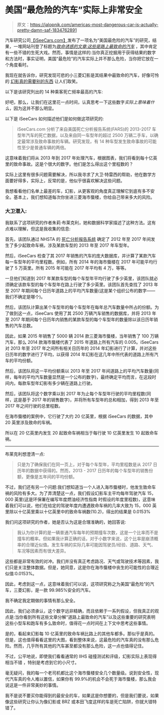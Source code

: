 # 美国“最危险的汽车”实际上非常安全

> 原文：<https://jalopnik.com/americas-most-dangerous-car-is-actually-pretty-damn-saf-1834762891>

汽车研究公司[【iSeeCars.com】](https://www.iseecars.com)发布了一项名为“美国最危险的汽车”的研究，结果，一堆网站刊登了标题为[*致命诱惑的文章:这些是路上最致命的汽车*](https://www.forbes.com/sites/jimgorzelany/2019/05/14/fatal-attraction-these-are-the-deadliest-cars-on-the-road/?fbclid=IwAR0v4N-8qBvCkGsT4hnaXIzGwx1qFOZySBSEZMfbIO88_KPpbZAAXxSS-GQ#4c9e7b12e31e) ，其中肯定有一些不错的生死大戏。然而，事情是这样的:当你真正挖掘用于获得结果的数字和方法时，事实证明，美国“最危险”的汽车实际上并不那么危险，当你把它放在一个角度看时。



我现在就告诉你，研究发现可悲的小三菱幻影是其结果中最致命的汽车，好像可怜的 [幻影真的需要别的东西](https://jalopnik.com/this-brutal-nyt-mirage-review-is-whats-wrong-with-cheap-1583123298?_ga=2.175877602.138953239.1557148770-1042025855.1525800714) 让人们取笑。

以下是该研究列出的 14 种乘客死亡频率最高的汽车:

好吧，那么，让我们在这里花一点时间，认真思考一下这些数字*实际上意味着什么*，因为这并不那么明显。

以下是 iSeeCars 如何描述他们是如何做这项研究的:

> iSeeCars.com 分析了来自美国死亡分析报告系统(FARS)的 2013-2017 车型年汽车的死亡数据，以及来自同一车型年的超过 2500 万辆二手车，以确定最常涉及致命事故的车辆。研究发现，有 14 种车型发生致命事故的可能性至少是普通车辆的两倍。

这意味着我们将从 2013 年到 2017 年处理汽车，根据图表，我们将看到每十亿英里的致命事故。这是个很大的数字。他们是怎么得出这个里程数的？

实际上这里有很多问题需要解决，所以我寻求了大卫·特雷西的帮助，他在数学方面要好得多，实际上，反常的是，他似乎很喜欢解决这些问题。

我想看看他们名单上最差的车，幻影，从更客观的角度真正理解它到底有多不安全。基本上，我们想知道每次你坐进三菱海市蜃楼，你给自己带来多大的风险。

### **大卫潜入:**

我联系了这项研究的作者朱莉·布莱克利，她和数据科学家描述了这种方法。这有点难以理解，但这是我收集的信息:

首先，该团队通过 NHSTA 的 [死亡分析报告系统](https://www.nhtsa.gov/research-data/fatality-analysis-reporting-system-fars]) 确定了 2012 年至 2017 年间发生了多少起致命车祸，涉及某款车型的 2013 年至 2017 年车型年。

然后，iSeeCars 检查了其 2017 年销售的汽车的庞大数据库，并计算了某款汽车每一车型年的平均里程数。例如，所有 2014 年的海市蜃楼在 2017 年可能平均行驶了 5 万英里。所有 2015 年可能在 2017 年平均有 4 万，等等。

一旦他们知道到 2017 年某款车型的每个车型年平均行驶了多少英里，该团队就必须确定该款车型的每个车型年在路上行驶了多少英里。该团队首先查找了 2013 年至 2017 年期间每个日历年道路上的平均汽车数量(这是某个组织公布的数字——我们不确定是哪个)。

然后，该团队计算出某个车型年的每个车型年在每年总汽车数量中所占的份额。为了做到这一点，iSeeCars 使用了其 2500 万辆汽车销售的数据库，并将 2013 年至 2017 年期间每个日历年内销售的某款车型的每个车型年的数量除以该日历年销售的汽车总数。

因此，如果 2015 年销售了 5000 辆 2014 款三菱海市蜃楼，当年销售了 100 万辆汽车，那么 2014 款海市蜃楼代表了 2015 年道路上所有汽车的 0.005。iSeeCars 对 2013 年至 2017 年之间所有相关日历年的 2014 年幻影进行了计算，并对这些日历年的数字进行了平均，以获得 2014 年幻影在这几年中所代表的道路上所有汽车的平均份额。

然后，该团队将这一平均份额乘以 2013 年至 2017 年间道路上的平均汽车数量(同样，每年的平均汽车数量显然是一个公布的数字)，最终确定平均而言，在这段时间内，每款车型年幻影有多少辆在道路上行驶。

然后，该团队将这个数字乘以到 2017 年为止每个车型年行驶的平均里程数(同样，这是基于 2017 年的销售数字)，并将所有车型年的总和相加，得到 2013 年至 2017 年之间行驶的总里程数。

在海市蜃楼的案例中，它行驶了大约 20 亿英里，根据 iSeeCars 的数据，其中 20 英里涉及致命的车祸。

所以在 20 亿英里内发生 20 起致命车祸相当于每行驶 10 亿英里发生 10 起致命车祸。

* * *

布莱克利想澄清一点:

> 只是为了确保我们在同一页上，对于每个车型年，平均里程数是从 2017 日历年的数据中获得的。然而，2013 - 2017 日历年的每个车型年的销售份额，更像是五年间的平均份额。

不过，我们还有另一个问题:我们想知道当一个人进入海市蜃楼时，他发生致命车祸的风险有多大。为了弄清楚这一点，我们假设幻影车主平均每年驾驶汽车 15，000 英里(这是环保署在编写年度燃油经济性指南 时假设的年度里程数)，这意味着我们可以说，他们在给定的驾驶年度内遭遇致命车祸的几率大致为 15，000 英里除以十亿英里乘以十亿英里中的致命车祸数(10.2)，得出的结果是 0.0153%

我们问这项研究的作者，她是否认为这是合理准确的，她回答说:

> 我认为你计算的是一辆普通汽车每年的预期撞车次数，这是一个比率而不是撞车的概率。但如果我计算正确的话，对于小数字来说，这个比率是崩溃概率的合理近似值。发生车祸的实际几率可能因驾驶员/经验、道路、天气、车况等因素而有很大差异。

这些都是非常有效的对冲。我们并没有真正考虑路况、天气或驾驶技术等因素，我们只是关注整体数据。但是，她同意，这是你在海市蜃楼中丧生的可能性的合理近似值:0.0153%。

因此，考虑到这一点，这意味着我们可以说，这项研究称之为美国“最危险”的汽车，三菱幻影，是一款 99.985%安全的汽车。

我不确定我定期做的事情有那么安全。

因此，我们必须承认，这个数字远非精确，而且依赖于一系列假设，但我真正的观点是:当你看到所有这些文章分解“道路上最致命的汽车”以及这些重要的研究表明这些小型车和跑车有多么致命时，值得花一点时间在上下文中思考这些事情。

是的，看起来幻影每 10 亿英里的致命车祸比路上的其他车都多。那似乎是真的。但是，这也值得看看这里的大图，看到整体来说，这最危险的汽车真的没有那么危险。然而，几乎所有其他的汽车甚至都没有那么危险，这一点也值得记住。

不过，公平地说，即使我们看看通常的 IIHS 碰撞测试和评级，幻影实际上表现得相当不错 ，特别是考虑到它的小尺寸。

毫无疑问，我的每一个老司机都比这个海市蜃楼安全几个数量级。说到安全性，现代汽车真的令人难以置信，如果你有 99.9%的机会不会死于海市蜃楼，那么我会说这是一件非常美妙的事情。

我不是说不要买你能得到的最安全的车，如果这是你想要的，但是我们要说，如果像这些研究让你认为像幻影或 BRZ 或本田飞度这样的车是死亡陷阱，你就大错特错了。